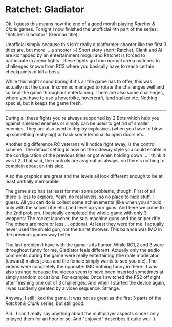 # Ratchet: Gladiator

Ok, I guess this means now the end of a good month playing _Ratchet &amp; Clank_ games. Tonight I now finished the unofficial 4th part of the series: "Ratchet: Gladiator" (German title). 

Unofficial simply because this isn't really a platformer-shooter like the first 3 titles are, but more ... a shooter ;-) Short story short: Ratchet, Clank and Al are kidnapped by an entertainment mogul and Ratchet is forced to participate in arena fights. These fights go from normal arena matches to challenges known from RC3 where you basically have to reach certain checkpoints of kill a boss. 

While this might sound boring if it's all the game has to offer, this was actually not the case. Insomniac managed to rotate the challenges well and so kept the game throughout entertaining. There are also some challenges, where you have to use a hoverbike, hovercraft, land stalker etc. Nothing special, but it keeps the game fresh.

-------------------------------



During all these fights you're always supported by 2 Bots which help you against shielded enemies or simply can be used to get rid of smaller enemies. They are also used to deploy explosives (when you have to blow up something really big) or hack some terminal to open doors etc.

Another big difference RC veterans will notice right away, is the control scheme. The default setting is now on the sideway style you could enable in the configuration of the previous titles or got when holding down ... I think it was L2. That said, the controls are as great as always, so there's nothing to complain about on this side. 

Also the graphics are great and the levels all look different enough to be at least partially memorable. 

The game also has (at least for me) some problems, though. First of all there is less to explore. Yeah, no real levels, so no place to hide stuff, I guess. All you can do is collect some achievements (like when you should only with the sniper rifle etc.) and level up your guns. And here we come to the 2nd problem. I basically completed the whole game with only 3 weapons: The rocket launcher, the sub-machine guns and the sniper rifle. The others are more or less ... optional. At least they were for me. I actually never used the shield gun, nor the turret thrower. This balance was IMO in the previous games way better.

The last problem I have with the game is its humor. While RC1,2 and 3 were throughout funny for me, Gladiator feels different. Actually only the audio comments during the game were really entertaining (the male moderator (coward) makes jokes and the female simply wants to see you die). The videos were completely the opposite: IMO nothing funny in there. It was also strange because the videos seem to have been inserted sometimes at simply random occasions. For example: Once I switched the PS2 off right after finishing one out of 3 challenges. And when I started the device again, I was suddenly greated by a video sequence. Strange.

Anyway: I still liked the game. It was not as great as the first 3 parts of the _Ratchet &amp; Clank_ series, but still good. 

P.S.: I can't really say anything about the multiplayer aspects since I only enjoyed them for an hour or so. And "enjoyed" describes it quite well :)